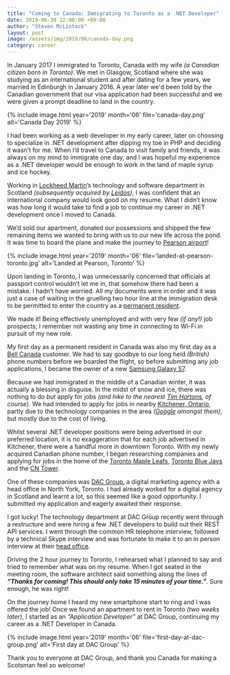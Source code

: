 ```yaml
---
title: "Coming to Canada: Immigrating to Toronto as a .NET Developer"
date: 2019-06-30 22:00:00 +00:00
author: "Steven McLintock"
layout: post
image: /assets/img/2019/06/canada-day.png
category: career
---
```


In January 2017 I immigrated to Toronto, Canada with my wife *(a Canadian citizen born in Toronto)*. We met in Glasgow, Scotland where she was studying as an international student and after dating for a few years, we married in Edinburgh in January 2016. A year later we'd been told by the Canadian government that our visa application had been successful and we were given a prompt deadline to land in the country.

{%
    include image.html
    year='2019'
    month='06'
    file='canada-day.png'
    alt='Canada Day 2019'
%}

I had been working as a web developer in my early career, later on choosing to specialize in .NET development after dipping my toe in PHP and deciding it wasn’t for me. When I’d travel to Canada to visit family and friends, it was always on my mind to immigrate one day, and I was hopeful my experience as a .NET developer would be enough to work in the land of maple syrup and ice hockey.

Working in [Lockheed Martin](https://www.lockheedmartin.com/)’s technology and software department in Scotland *(subsequently acquired by [Leidos](https://www.leidos.com/))*, I was confident that an international company would look good on my resume. What I didn’t know was how long it would take to find a job to continue my career in .NET development once I moved to Canada.

We’d sold our apartment, donated our possessions and shipped the few remaining items we wanted to bring with us to our new life across the pond. It was time to board the plane and make the journey to [Pearson airport](https://www.torontopearson.com/en)!

{%
    include image.html
    year='2019'
    month='06'
    file='landed-at-pearson-toronto.jpg'
    alt='Landed at Pearson, Toronto'
%}

Upon landing in Toronto, I was unnecessarily concerned that officials at passport control wouldn’t let me in, that somehow there had been a mistake. I hadn’t have worried. All my documents were in order and it was just a case of waiting in the gruelling two hour line at the immigration desk to be permitted to enter the country as a [permanent resident](https://www.canada.ca/en/immigration-refugees-citizenship/services/new-immigrants/pr-card/understand-pr-status.html).

We made it! Being effectively unemployed and with very few *(if any!)* job prospects; I remember not wasting any time in connecting to Wi-Fi in pursuit of my new role.

My first day as a permanent resident in Canada was also my first day as a [Bell Canada](https://www.bell.ca/) customer. We had to say goodbye to our long held *(British)* phone numbers before we boarded the flight, so before submitting any job applications, I became the owner of a new [Samsung Galaxy S7](https://www.samsung.com/global/galaxy/galaxy-s7/).

Because we had immigrated in the middle of a Canadian winter, it was actually a blessing in disguise. In the midst of snow and ice, there was nothing to do *but* apply for jobs *(and hike to the nearest [Tim Hortons](https://www.timhortons.com/), of course)*. We had intended to apply for jobs in nearby [Kitchener, Ontario](https://en.m.wikipedia.org/wiki/Kitchener,_Ontario), partly due to the technology companies in the area *([Google](https://www.therecord.com/news-story/9449961-google-is-preparing-for-a-major-expansion-of-its-canadian-engineering-headquarters-on-breithaupt-street-in-kitchener/) amongst them)*, but mostly due to the cost of living.

Whilst several .NET developer positions were being advertised in our preferred location, it is no exaggeration that for each job advertised in Kitchener, there were a handful more in downtown Toronto. With my newly acquired Canadian phone number, I began researching companies and applying for jobs in the home of the [Toronto Maple Leafs](https://www.nhl.com/mapleleafs), [Toronto Blue Jays](https://www.mlb.com/bluejays) and the [CN Tower](https://www.cntower.ca/).

One of these companies was [DAC Group](https://www.dacgroup.com/), a digital marketing agency with a head office in North York, Toronto. I had already worked for a digital agency in Scotland and learnt a lot, so this seemed like a good opportunity. I submitted my application and eagerly awaited their response.

I got lucky! The technology department at DAC Group recently went through a restructure and were hiring a few .NET developers to build out their REST API services. I went through the common HR telephone interview, followed by a technical Skype interview and was fortunate to make it to an in person interview at their [head office](https://www.dacgroup.com/contact/toronto/).

Driving the 2 hour journey to Toronto, I rehearsed what I planned to say and tried to remember what was on my resume. When I got seated in the meeting room, the software architect said something along the lines of ***“Thanks for coming! This should only take 15 minutes of your time.”***. Sure enough, he was right!

On the journey home I heard my new smartphone start to ring and I was offered the job! Once we found an apartment to rent in Toronto *(two weeks later)*, I started as an *“Application Developer”* at DAC Group, continuing my career as a .NET Developer in Canada.

{%
    include image.html
    year='2019'
    month='06'
    file='first-day-at-dac-group.png'
    alt='First day at DAC Group'
%}

Thank you to everyone at DAC Group, and thank you Canada for making a Scotsman feel so welcome!